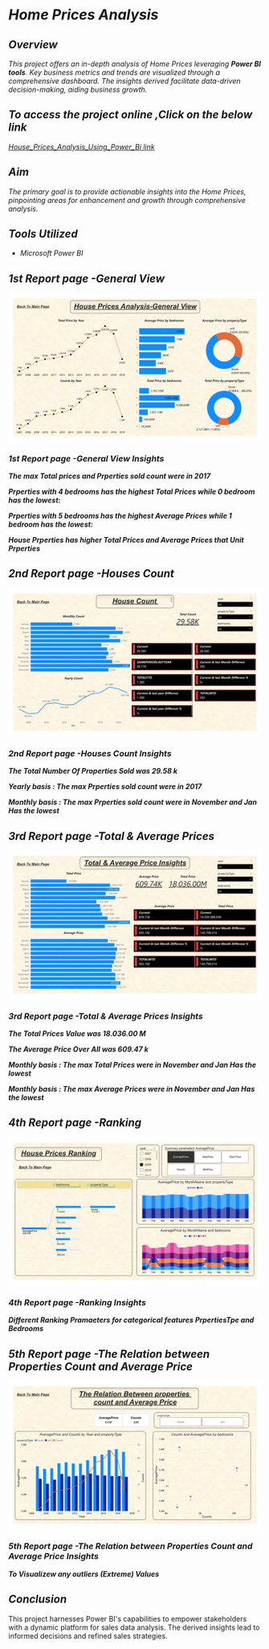 # ***Home Prices Analysis***

## *Overview*
*This project offers an in-depth analysis of Home Prices leveraging **Power BI tools**. Key business metrics and trends are visualized through a comprehensive dashboard. The insights derived facilitate data-driven decision-making, aiding business growth.*

## *To access the project online ,Click on the below link*

[*House_Prices_Analysis_Using_Power_Bi link*](https://app.powerbi.com/view?r=eyJrIjoiMWJmOTM1ZDEtYTYwYS00MGY4LWI2NGItNGI2NzU5MjJhZmM5IiwidCI6IjA5N2I0YWUwLWQwNmEtNGY4Mi1iODBhLTVmYWM1NTZjMDQzNyIsImMiOjl9)

## *Aim*
*The primary goal is to provide actionable insights into the Home Prices, pinpointing areas for enhancement and growth through comprehensive analysis.*


## *Tools Utilized*
* *Microsoft Power BI*

## *1st Report page -General View*

![alt text](House_Prices_Analysis_OverView.png)

### *1st Report page -General View Insights*
***The max Total prices and Prperties sold count were in 2017*** 

***Prperties with 4 bedrooms has the highest Total Prices while 0 bedroom has the lowest:***

***Prperties with 5 bedrooms has the highest Average Prices while 1 bedroom has the lowest:***

***House Prperties has higher Total Prices and Average Prices that Unit Prperties***



## *2nd Report page -Houses Count*

![alt text](House_Prices_Analysis3-1.png)

### *2nd Report page -Houses Count Insights*

***The Total Number Of Properties Sold was 29.58 k*** 

***Yearly basis : The max Prperties sold count were in 2017*** 

***Monthly basis : The max Prperties sold count were in November and Jan Has the lowest*** 


## *3rd Report page -Total & Average Prices*

![alt text](Total_&_Average_Price.png)

### *3rd Report page -Total & Average Prices Insights*

***The Total Prices Value was 18.036.00 M***

***The Average Price Over All was 609.47 k***

***Monthly basis : The max Total Prices were in November and Jan Has the lowest*** 

***Monthly basis : The max Average Prices were in November and Jan Has the lowest*** 



## *4th Report page -Ranking*

![alt text](<House_Prices_Analysis_House Prices Ranking.png>)

### *4th Report page -Ranking Insights*

***Different Ranking Pramaeters for categorical features PrpertiesTpe and Bedrooms*** 


## *5th Report page -The Relation between Properties Count and Average Price*

 ![alt text](<TheRelationBetweenPropertiesCount AndAveragePrice.png>) 

### *5th Report page -The Relation between Properties Count and Average Price Insights*

***To Visualizew any outliers (Extreme) Values*** 




## *Conclusion*
This project harnesses Power BI's capabilities to empower stakeholders with a dynamic platform for sales data analysis. The derived insights lead to informed decisions and refined sales strategies.
